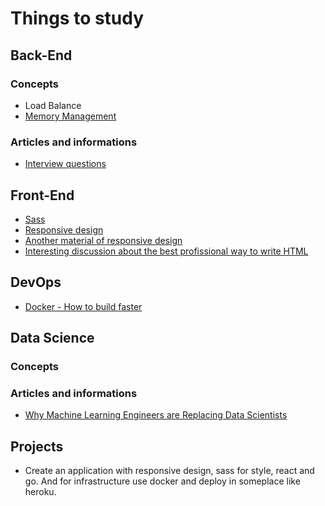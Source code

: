 # Things to study

## Back-End

### Concepts
* Load Balance
* [Memory Management](https://www.treinaweb.com.br/blog/gerenciamento-de-memoria-no-c-stack-heap-value-types-e-reference-types)

### Articles and informations
* [Interview questions](https://balta.io/blog/perguntas-entrevista-csharp)

## Front-End

* [Sass](https://sass-lang.com/) 
* [Responsive design](https://itnext.io/3-ways-to-implement-responsive-design-in-your-react-app-bcb6ee7eb424)
* [Another material of responsive design](https://www.toptal.com/responsive-web/introduction-to-responsive-web-design-pseudo-elements-media-queries)
* [Interesting discussion about the best profissional way to write HTML](https://www.quora.com/What-is-the-best-professional-way-to-write-the-HTML-code)

## DevOps

* [Docker - How to build faster](https://geshan.com.np/blog/2020/10/docker-build-example-faster-docker-build/)

## Data Science 

### Concepts

### Articles and informations
* [Why Machine Learning Engineers are Replacing Data Scientists](https://medium.datadriveninvestor.com/why-machine-learning-engineers-are-replacing-data-scientists-769d81735553)


## Projects

* Create an application with responsive design, sass for style, react and go. And for infrastructure use docker and deploy in someplace like heroku. 
